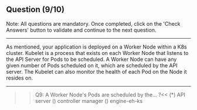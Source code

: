 ## Question (9/10)

Note: All questions are mandatory. Once completed, click on the 'Check Answers' button to validate and continue to the next question.

---

As mentioned, your application is deployed on a Worker Node within a K8s cluster. Kubelet is a process that exists on each Worker Node that listens to the API Server for Pods to be scheduled. A Worker Node can have any given number of Pods scheduled on it, which are scheduled by the API server. The Kubelet can also monitor the health of each Pod on the Node it resides on.

---

>>Q9: A Worker Node's Pods are scheduled by the... ?<< 
(*) API server
() controller manager
() engine-eh-ks
